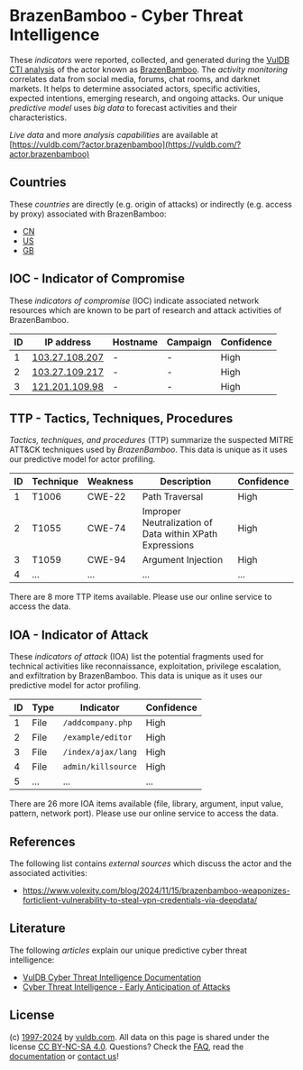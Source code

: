 # BrazenBamboo - Cyber Threat Intelligence

These _indicators_ were reported, collected, and generated during the [VulDB CTI analysis](https://vuldb.com/?kb.cti) of the actor known as [BrazenBamboo](https://vuldb.com/?actor.brazenbamboo). The _activity monitoring_ correlates data from social media, forums, chat rooms, and darknet markets. It helps to determine associated actors, specific activities, expected intentions, emerging research, and ongoing attacks. Our unique _predictive model_ uses _big data_ to forecast activities and their characteristics.

_Live data_ and more _analysis capabilities_ are available at [https://vuldb.com/?actor.brazenbamboo](https://vuldb.com/?actor.brazenbamboo)

## Countries

These _countries_ are directly (e.g. origin of attacks) or indirectly (e.g. access by proxy) associated with BrazenBamboo:

* [CN](https://vuldb.com/?country.cn)
* [US](https://vuldb.com/?country.us)
* [GB](https://vuldb.com/?country.gb)

## IOC - Indicator of Compromise

These _indicators of compromise_ (IOC) indicate associated network resources which are known to be part of research and attack activities of BrazenBamboo.

ID | IP address | Hostname | Campaign | Confidence
-- | ---------- | -------- | -------- | ----------
1 | [103.27.108.207](https://vuldb.com/?ip.103.27.108.207) | - | - | High
2 | [103.27.109.217](https://vuldb.com/?ip.103.27.109.217) | - | - | High
3 | [121.201.109.98](https://vuldb.com/?ip.121.201.109.98) | - | - | High

## TTP - Tactics, Techniques, Procedures

_Tactics, techniques, and procedures_ (TTP) summarize the suspected MITRE ATT&CK techniques used by _BrazenBamboo_. This data is unique as it uses our predictive model for actor profiling.

ID | Technique | Weakness | Description | Confidence
-- | --------- | -------- | ----------- | ----------
1 | T1006 | CWE-22 | Path Traversal | High
2 | T1055 | CWE-74 | Improper Neutralization of Data within XPath Expressions | High
3 | T1059 | CWE-94 | Argument Injection | High
4 | ... | ... | ... | ...

There are 8 more TTP items available. Please use our online service to access the data.

## IOA - Indicator of Attack

These _indicators of attack_ (IOA) list the potential fragments used for technical activities like reconnaissance, exploitation, privilege escalation, and exfiltration by BrazenBamboo. This data is unique as it uses our predictive model for actor profiling.

ID | Type | Indicator | Confidence
-- | ---- | --------- | ----------
1 | File | `/addcompany.php` | High
2 | File | `/example/editor` | High
3 | File | `/index/ajax/lang` | High
4 | File | `admin/killsource` | High
5 | ... | ... | ...

There are 26 more IOA items available (file, library, argument, input value, pattern, network port). Please use our online service to access the data.

## References

The following list contains _external sources_ which discuss the actor and the associated activities:

* https://www.volexity.com/blog/2024/11/15/brazenbamboo-weaponizes-forticlient-vulnerability-to-steal-vpn-credentials-via-deepdata/

## Literature

The following _articles_ explain our unique predictive cyber threat intelligence:

* [VulDB Cyber Threat Intelligence Documentation](https://vuldb.com/?kb.cti)
* [Cyber Threat Intelligence - Early Anticipation of Attacks](https://www.scip.ch/en/?labs.20201022)

## License

(c) [1997-2024](https://vuldb.com/?kb.changelog) by [vuldb.com](https://vuldb.com/?kb.about). All data on this page is shared under the license [CC BY-NC-SA 4.0](https://creativecommons.org/licenses/by-nc-sa/4.0/). Questions? Check the [FAQ](https://vuldb.com/?kb.faq), read the [documentation](https://vuldb.com/?kb) or [contact us](https://vuldb.com/?contact)!
